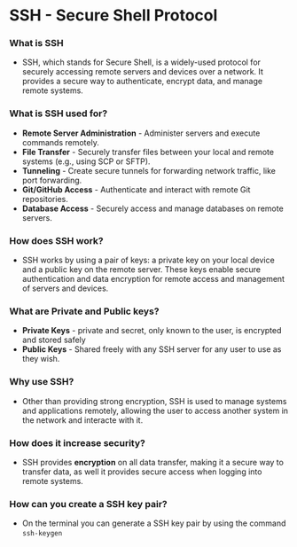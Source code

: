 # SSH - Secure Shell Protocol

### What is SSH

- SSH, which stands for Secure Shell, is a widely-used protocol for securely accessing remote servers and devices over a network. It provides a secure way to authenticate, encrypt data, and manage remote systems.

### What is SSH used for?

- **Remote Server Administration** - Administer servers and execute commands remotely.
- **File Transfer** - Securely transfer files between your local and remote systems (e.g., using SCP or SFTP).
- **Tunneling** - Create secure tunnels for forwarding network traffic, like port forwarding.
- **Git/GitHub Access** - Authenticate and interact with remote Git repositories.
- **Database Access** - Securely access and manage databases on remote servers.

### How does SSH work?

- SSH works by using a pair of keys: a private key on your local device and a public key on the remote server. These keys enable secure authentication and data encryption for remote access and management of servers and devices.

### What are Private and Public keys?

- **Private Keys** - private and secret, only known to the user, is encrypted and stored safely
- **Public Keys** - Shared freely with any SSH server for any user to use as they wish.

### Why use SSH?

- Other than providing strong encryption, SSH is used to manage systems and applications remotely, allowing the user to access another system in the network and interacte with it.

### How does it increase security?

- SSH provides **encryption** on all data transfer, making it a secure way to transfer data, as well it provides secure access when logging into remote systems.

### How can you create a SSH key pair?

- On the terminal you can generate a SSH key pair by using the command ```ssh-keygen```



